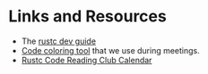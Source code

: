 # Links and Resources

[rustc dev guide]: https://rustc-dev-guide.rust-lang.org/
[code coloring tool]: https://annotate.code-reading.org/#/
[rustc code reading club calendar]: https://calendar.google.com/calendar/u/0?cid=dWp0NHRyNWVnZnNtZWNvMGU1cGkxbjk0ZDRAZ3JvdXAuY2FsZW5kYXIuZ29vZ2xlLmNvbQ

- The [rustc dev guide]
- [Code coloring tool] that we use during meetings.
- [Rustc Code Reading Club Calendar]
